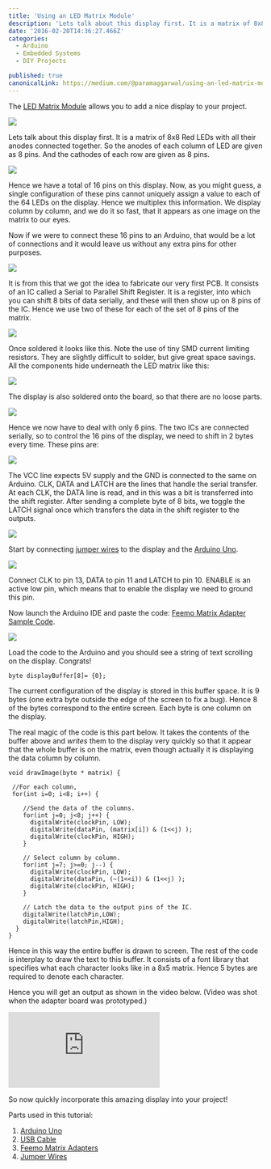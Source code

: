 ```yaml
---
title: 'Using an LED Matrix Module'
description: 'Lets talk about this display first. It is a matrix of 8x8 Red LEDs with all their anodes connected together. So the anodes of each column of LED are given as 8 pins. And the cathodes of each row are…'
date: '2016-02-20T14:36:27.466Z'
categories:
  - Arduino
  - Embedded Systems
  - DIY Projects

published: true
canonicalLink: https://medium.com/@paramaggarwal/using-an-led-matrix-module-91b59250ab21
---
```


The [LED Matrix Module](http://t.umblr.com/redirect?z=http%3A%2F%2Fwww.feemo.in%2Fproduct%2FFeemo-Matrix-Adapter-id-47758.html&t=OTJhNGEwODYzNDM2MGQ3MTJkY2ZiZTE3MTk5NjdlNmMzZGFiZDUzNixWZjRwYXBVeA%3D%3D) allows you to add a nice display to your project.

![](./asset-1.jpg)

Lets talk about this display first. It is a matrix of 8x8 Red LEDs with all their anodes connected together. So the anodes of each column of LED are given as 8 pins. And the cathodes of each row are given as 8 pins.

![](./asset-2.jpg)

Hence we have a total of 16 pins on this display. Now, as you might guess, a single configuration of these pins cannot uniquely assign a value to each of the 64 LEDs on the display. Hence we multiplex this information. We display column by column, and we do it so fast, that it appears as one image on the matrix to our eyes.

Now if we were to connect these 16 pins to an Arduino, that would be a lot of connections and it would leave us without any extra pins for other purposes.

![](./asset-3.jpg)

It is from this that we got the idea to fabricate our very first PCB. It consists of an IC called a Serial to Parallel Shift Register. It is a register, into which you can shift 8 bits of data serially, and these will then show up on 8 pins of the IC. Hence we use two of these for each of the set of 8 pins of the matrix.

![](./asset-4.jpg)

Once soldered it looks like this. Note the use of tiny SMD current limiting resistors. They are slightly difficult to solder, but give great space savings. All the components hide underneath the LED matrix like this:

![](./asset-5.jpg)

The display is also soldered onto the board, so that there are no loose parts.

![](./asset-6.jpg)

Hence we now have to deal with only 6 pins. The two ICs are connected serially, so to control the 16 pins of the display, we need to shift in 2 bytes every time. These pins are:

![](./asset-7.jpg)

The VCC line expects 5V supply and the GND is connected to the same on Arduino. CLK, DATA and LATCH are the lines that handle the serial transfer. At each CLK, the DATA line is read, and in this was a bit is transferred into the shift register. After sending a complete byte of 8 bits, we toggle the LATCH signal once which transfers the data in the shift register to the outputs.

![](./asset-8.jpg)

Start by connecting [jumper wires](http://t.umblr.com/redirect?z=http%3A%2F%2Fwww.feemo.in%2Fproduct%2FJumper-Wires---Pack-of-10-id-36704.html&t=NjkyZTE3NjE0YWFmOTRkYzk5NjJiNTE4OTRiZGJiZTUzMzYwYWYwMCxWZjRwYXBVeA%3D%3D) to the display and the [Arduino Uno](http://t.umblr.com/redirect?z=http%3A%2F%2Fwww.feemo.in%2Fproduct%2FArduino-Uno---R3-id-28855.html&t=ZmFlZDc0ZjlhOTdiZWQ3ZDEyOTYzYTQ2MWMyZTY2ZTM4MTAyYWUzNCxWZjRwYXBVeA%3D%3D).

![](./asset-9.jpg)

Connect CLK to pin 13, DATA to pin 11 and LATCH to pin 10. ENABLE is an active low pin, which means that to enable the display we need to ground this pin.

Now launch the Arduino IDE and paste the code: [Feemo Matrix Adapter Sample Code](http://t.umblr.com/redirect?z=https%3A%2F%2Fgist.github.com%2F3738207&t=OTg1NzI1MzQwNmU4M2NhODUwZmQ0ZWU3MDg0ODNhNDgxNDVkM2ZjZixWZjRwYXBVeA%3D%3D).

![](./asset-10.png)

Load the code to the Arduino and you should see a string of text scrolling on the display. Congrats!

```
byte displayBuffer[8]= {0};
```

The current configuration of the display is stored in this buffer space. It is 9 bytes (one extra byte outside the edge of the screen to fix a bug). Hence 8 of the bytes correspond to the entire screen. Each byte is one column on the display.

The real magic of the code is this part below. It takes the contents of the buffer above and _writes_ them to the display very quickly so that it appear that the whole buffer is on the matrix, even though actually it is displaying the data column by column.

```
void drawImage(byte * matrix) {

 //For each column,
 for(int i=0; i<8; i++) {

    //Send the data of the columns.
    for(int j=0; j<8; j++) {
      digitalWrite(clockPin, LOW);
      digitalWrite(dataPin, (matrix[i]) & (1<<j) );
      digitalWrite(clockPin, HIGH);
    }

    // Select column by column.
    for(int j=7; j>=0; j--) {
      digitalWrite(clockPin, LOW);
      digitalWrite(dataPin, (~(1<<i)) & (1<<j) );
      digitalWrite(clockPin, HIGH);
    }

    // Latch the data to the output pins of the IC.
    digitalWrite(latchPin,LOW);
    digitalWrite(latchPin,HIGH);
  }
}
```

Hence in this way the entire buffer is drawn to screen. The rest of the code is interplay to draw the text to this buffer. It consists of a font library that specifies what each character looks like in a 8x5 matrix. Hence 5 bytes are required to denote each character.

Hence you will get an output as shown in the video below. (Video was shot when the adapter board was prototyped.)

<Embed src="https://player.vimeo.com/video/46572581" height={394} width={700} />

So now quickly incorporate this amazing display into your project!

Parts used in this tutorial:

1.  [Arduino Uno](http://t.umblr.com/redirect?z=http%3A%2F%2Fwww.feemo.in%2Fproduct%2FArduino-Uno---R3-id-28855.html&t=ZmFlZDc0ZjlhOTdiZWQ3ZDEyOTYzYTQ2MWMyZTY2ZTM4MTAyYWUzNCxWZjRwYXBVeA%3D%3D)
2.  [USB Cable](http://t.umblr.com/redirect?z=http%3A%2F%2Fwww.feemo.in%2Fproduct%2FUSB-Cable-A-to-B--for-Arduino--id-36712.html&t=MTEzNDNlZjM0YjRkZWY4ZmNmNDQyZmE4ZDYwYmM1Mjk3ODRkMTA4OSxWZjRwYXBVeA%3D%3D)
3.  [Feemo Matrix Adapters](http://t.umblr.com/redirect?z=http%3A%2F%2Fwww.feemo.in%2Fproduct%2FFeemo-Matrix-Adapter-id-47758.html&t=OTJhNGEwODYzNDM2MGQ3MTJkY2ZiZTE3MTk5NjdlNmMzZGFiZDUzNixWZjRwYXBVeA%3D%3D)
4.  [Jumper Wires](http://t.umblr.com/redirect?z=http%3A%2F%2Fwww.feemo.in%2Fproduct%2FJumper-Wires---Pack-of-10-id-36704.html&t=NjkyZTE3NjE0YWFmOTRkYzk5NjJiNTE4OTRiZGJiZTUzMzYwYWYwMCxWZjRwYXBVeA%3D%3D)

